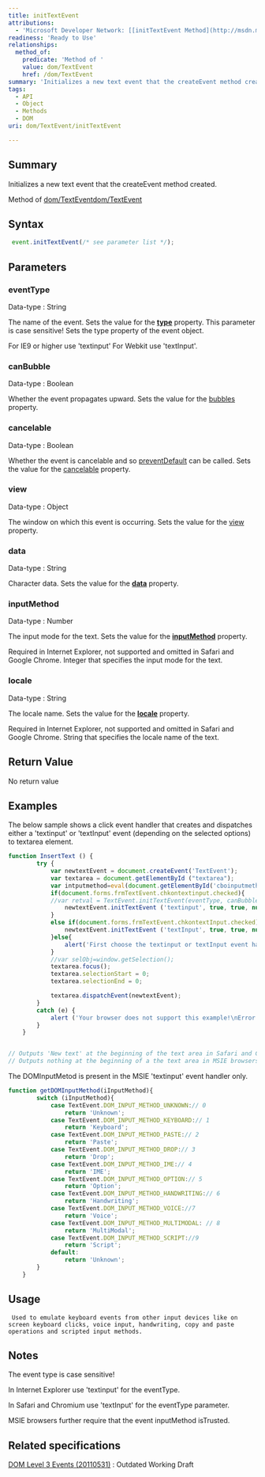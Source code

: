 ```yaml
---
title: initTextEvent
attributions:
  - 'Microsoft Developer Network: [[initTextEvent Method](http://msdn.microsoft.com/en-us/library/ie/ff975268(v=vs.85).aspx) Article]'
readiness: 'Ready to Use'
relationships:
  method_of:
    predicate: 'Method of '
    value: dom/TextEvent
    href: /dom/TextEvent
summary: 'Initializes a new text event that the createEvent method created.'
tags:
  - API
  - Object
  - Methods
  - DOM
uri: dom/TextEvent/initTextEvent

---
```

## <span>Summary</span>

Initializes a new text event that the createEvent method created.

Method of [dom/TextEvent](/dom/TextEvent)[dom/TextEvent](/dom/TextEvent)

## <span>Syntax</span>

``` js
 event.initTextEvent(/* see parameter list */);
```

## <span>Parameters</span>

### <span>eventType</span>

 Data-type
:   String

 The name of the event. Sets the value for the [**type**](/dom/Event/type) property. This parameter is case sensitive! Sets the type property of the event object.

For IE9 or higher use 'textinput' For Webkit use 'textInput'.

### <span>canBubble</span>

 Data-type
:   Boolean

 Whether the event propagates upward. Sets the value for the [bubbles](/dom/Event/bubbles) property.

### <span>cancelable</span>

 Data-type
:   Boolean

 Whether the event is cancelable and so [preventDefault](/dom/Event/preventDefault) can be called. Sets the value for the [cancelable](/dom/Event/cancelable) property.

### <span>view</span>

 Data-type
:   Object

 The window on which this event is occurring. Sets the value for the [view](/dom/UIEvent/view) property.

### <span>data</span>

 Data-type
:   String

 Character data. Sets the value for the [**data**](/dom/CompositionEvent/data) property.

### <span>inputMethod</span>

 Data-type
:   Number

 The input mode for the text. Sets the value for the [**inputMethod**](/dom/TextEvent/inputMethod) property.

Required in Internet Explorer, not supported and omitted in Safari and Google Chrome. Integer that specifies the input mode for the text.

### <span>locale</span>

 Data-type
:   String

 The locale name. Sets the value for the [**locale**](/dom/CompositionEvent/locale) property.

Required in Internet Explorer, not supported and omitted in Safari and Google Chrome. String that specifies the locale name of the text.

## <span>Return Value</span>

No return value

## <span>Examples</span>

The below sample shows a click event handler that creates and dispatches either a 'textinput' or 'textInput' event (depending on the selected options) to textarea element.

``` js
function InsertText () {
        try {
            var newtextEvent = document.createEvent('TextEvent');
            var textarea = document.getElementById ("textarea");
            var intputmethod=eval(document.getElementById('cboinputmethod').value);
            if(document.forms.frmTextEvent.chkontextinput.checked){
            //var retval = TextEvent.initTextEvent(eventType, canBubble, cancelable, viewArg, dataArg, inputMethod, locale);
                newtextEvent.initTextEvent ('textinput', true, true, null, "New text", intputmethod, "en-US");
            }
            else if(document.forms.frmTextEvent.chkontextInput.checked){
                newtextEvent.initTextEvent ('textInput', true, true, null, "New text", intputmethod, "en-US");
            }else{
                alert('First choose the textinput or textInput event handler.'); return;
            }
            //var selObj=window.getSelection();
            textarea.focus();
            textarea.selectionStart = 0;
            textarea.selectionEnd = 0;

            textarea.dispatchEvent(newtextEvent);
        }
        catch (e) {
            alert ('Your browser does not support this example!\nError :'+e);
        }
    }


// Outputs 'New text' at the beginning of the text area in Safari and Chromium
// Outputs nothing at the beginning of a the text area in MSIE browsers as DOM_INPUT_METHOD_SCRIPT is not a trusted (event.isTrusted) textinput input method.
```

The DOMInputMetod is present in the MSIE 'textinput' event handler only.

``` js
function getDOMInputMethod(iInputMethod){
        switch (iInputMethod){
            case TextEvent.DOM_INPUT_METHOD_UNKNOWN:// 0
                return 'Unknown';
            case TextEvent.DOM_INPUT_METHOD_KEYBOARD:// 1
                return 'Keyboard';
            case TextEvent.DOM_INPUT_METHOD_PASTE:// 2
                return 'Paste';
            case TextEvent.DOM_INPUT_METHOD_DROP:// 3
                return 'Drop';
            case TextEvent.DOM_INPUT_METHOD_IME:// 4
                return 'IME';
            case TextEvent.DOM_INPUT_METHOD_OPTION:// 5
                return 'Option';
            case TextEvent.DOM_INPUT_METHOD_HANDWRITING:// 6
                return 'Handwriting';
            case TextEvent.DOM_INPUT_METHOD_VOICE://7
                return 'Voice';
            case TextEvent.DOM_INPUT_METHOD_MULTIMODAL: // 8
                return 'MultiModal';
            case TextEvent.DOM_INPUT_METHOD_SCRIPT://9
                return 'Script';
            default:
                return 'Unknown';
        }
    }
```

## <span>Usage</span>

     Used to emulate keyboard events from other input devices like on screen keyboard clicks, voice input, handwriting, copy and paste operations and scripted input methods.

## <span>Notes</span>

The event type is case sensitive!

In Internet Explorer use 'textinput' for the eventType.

In Safari and Chromium use 'textInput' for the eventType parameter.

MSIE browsers further require that the event inputMethod isTrusted.

## <span>Related specifications</span>

[DOM Level 3 Events (20110531)](http://www.w3.org/TR/2011/WD-DOM-Level-3-Events-20110531)
:   Outdated Working Draft
